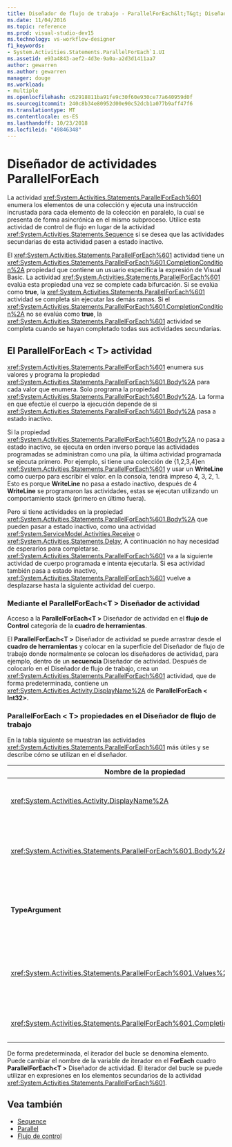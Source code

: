 ```yaml
---
title: Diseñador de flujo de trabajo - ParallelForEach&lt;T&gt; Diseñador de actividad
ms.date: 11/04/2016
ms.topic: reference
ms.prod: visual-studio-dev15
ms.technology: vs-workflow-designer
f1_keywords:
- System.Activities.Statements.ParallelForEach`1.UI
ms.assetid: e93a4843-aef2-4d3e-9a0a-a2d3d1411aa7
author: gewarren
ms.author: gewarren
manager: douge
ms.workload:
- multiple
ms.openlocfilehash: c62918811ba91fe9c30f60e930ce77a640959d0f
ms.sourcegitcommit: 240c8b34e80952d00e90c52dcb1a077b9aff47f6
ms.translationtype: MT
ms.contentlocale: es-ES
ms.lasthandoff: 10/23/2018
ms.locfileid: "49846348"
---
```

# <a name="parallelforeach-activity-designer"></a>Diseñador de actividades ParallelForEach

La actividad <xref:System.Activities.Statements.ParallelForEach%601> enumera los elementos de una colección y ejecuta una instrucción incrustada para cada elemento de la colección en paralelo, la cual se presenta de forma asincrónica en el mismo subproceso. Utilice esta actividad de control de flujo en lugar de la actividad <xref:System.Activities.Statements.Sequence> si se desea que las actividades secundarias de esta actividad pasen a estado inactivo.

El <xref:System.Activities.Statements.ParallelForEach%601> actividad tiene un <xref:System.Activities.Statements.ParallelForEach%601.CompletionCondition%2A> propiedad que contiene un usuario especifica la expresión de Visual Basic. La actividad <xref:System.Activities.Statements.ParallelForEach%601> evalúa esta propiedad una vez se complete cada bifurcación. Si se evalúa como **true**, la <xref:System.Activities.Statements.ParallelForEach%601> actividad se completa sin ejecutar las demás ramas. Si el <xref:System.Activities.Statements.ParallelForEach%601.CompletionCondition%2A> no se evalúa como **true**, la <xref:System.Activities.Statements.ParallelForEach%601> actividad se completa cuando se hayan completado todas sus actividades secundarias.

## <a name="the-parallelforeacht-activity"></a>El ParallelForEach < T\> actividad

<xref:System.Activities.Statements.ParallelForEach%601> enumera sus valores y programa la propiedad <xref:System.Activities.Statements.ParallelForEach%601.Body%2A> para cada valor que enumera. Solo programa la propiedad <xref:System.Activities.Statements.ParallelForEach%601.Body%2A>. La forma en que efectúe el cuerpo la ejecución depende de si <xref:System.Activities.Statements.ParallelForEach%601.Body%2A> pasa a estado inactivo.

Si la propiedad <xref:System.Activities.Statements.ParallelForEach%601.Body%2A> no pasa a estado inactivo, se ejecuta en orden inverso porque las actividades programadas se administran como una pila, la última actividad programada se ejecuta primero. Por ejemplo, si tiene una colección de {1,2,3,4}en <xref:System.Activities.Statements.ParallelForEach%601> y usar un **WriteLine** como cuerpo para escribir el valor. en la consola, tendrá impreso 4, 3, 2, 1. Esto es porque **WriteLine** no pasa a estado inactivo, después de 4 **WriteLine** se programaron las actividades, estas se ejecutan utilizando un comportamiento stack (primero en último fuera).

Pero si tiene actividades en la propiedad <xref:System.Activities.Statements.ParallelForEach%601.Body%2A> que pueden pasar a estado inactivo, como una actividad <xref:System.ServiceModel.Activities.Receive> o <xref:System.Activities.Statements.Delay>, A continuación no hay necesidad de esperarlos para completarse. <xref:System.Activities.Statements.ParallelForEach%601> va a la siguiente actividad de cuerpo programada e intenta ejecutarla. Si esa actividad también pasa a estado inactivo, <xref:System.Activities.Statements.ParallelForEach%601> vuelve a desplazarse hasta la siguiente actividad del cuerpo.

### <a name="using-the-parallelforeacht-activity-designer"></a>Mediante el ParallelForEach\<T > Diseñador de actividad

Acceso a la **ParallelForEach\<T >** Diseñador de actividad en el **flujo de Control** categoría de la **cuadro de herramientas**.

El **ParallelForEach\<T >** Diseñador de actividad se puede arrastrar desde el **cuadro de herramientas** y colocar en la superficie del Diseñador de flujo de trabajo donde normalmente se colocan los diseñadores de actividad, para ejemplo, dentro de un **secuencia** Diseñador de actividad. Después de colocarlo en el Diseñador de flujo de trabajo, crea un <xref:System.Activities.Statements.ParallelForEach%601> actividad, que de forma predeterminada, contiene un <xref:System.Activities.Activity.DisplayName%2A> de **ParallelForEach < Int32\>.**

### <a name="parallelforeacht-properties-in-the-workflow-designer"></a>ParallelForEach < T\> propiedades en el Diseñador de flujo de trabajo

En la tabla siguiente se muestran las actividades <xref:System.Activities.Statements.ParallelForEach%601> más útiles y se describe cómo se utilizan en el diseñador.

|Nombre de la propiedad|Obligatorio|Uso|
|-|--------------|-|
|<xref:System.Activities.Activity.DisplayName%2A>|False|Especifica el nombre para mostrar descriptivo del diseñador de actividades en el encabezado. El valor predeterminado es **ParallelForEach\<Int32 >**. El valor se puede editar, opcionalmente, en el **propiedades** cuadrícula o directamente en el encabezado del Diseñador de actividad.|
|<xref:System.Activities.Statements.ParallelForEach%601.Body%2A>|False|La actividad que se va a ejecutar para cada elemento en la colección. Para agregar la <xref:System.Activities.Statements.ParallelForEach%601.Body%2A> actividad, coloque una actividad en el cuadro de herramientas en el **cuerpo** cuadro en el **ParallelForEach\<T >** Diseñador de actividad con el texto de la sugerencia "Coloque la actividad aquí".|
|**TypeArgument**|True|El tipo de los elementos de la <xref:System.Activities.Statements.ParallelForEach%601.Values%2A> colección especificada por el parámetro genérico *T*. De forma predeterminada, **TypeArgument** está establecido en **Int32**. Para cambiar el tipo T en el **ParallelForEach < T\>**  Diseñador de actividad, cambie el valor de la **TypeArgument** cuadro combinado en la cuadrícula de propiedades.|
|<xref:System.Activities.Statements.ParallelForEach%601.Values%2A>|True|La colección de elementos en la que se va a iterar. Para establecer el <xref:System.Activities.Statements.ParallelForEach%601.Values%2A>, escriba una expresión de Visual Basic en el **valores** cuadro en el **ForEach < T\>**  Diseñador de actividad en el cuadro de texto con la sugerencia "Escriba una expresión de VB" o en  **Valores** cuadro en el **propiedades** ventana.|
|<xref:System.Activities.Statements.ParallelForEach%601.CompletionCondition%2A>||Se evalúa cuando se completa cada iteración. Si se evalúa como true, se cancelan las operaciones programadas pendientes. Si no se establece esta propiedad, se ejecutan todas las instrucciones programadas hasta su compleción.|

De forma predeterminada, el iterador del bucle se denomina elemento. Puede cambiar el nombre de la variable de iterador en el **ForEach** cuadro **ParallelForEach\<T >** Diseñador de actividad. El iterador del bucle se puede utilizar en expresiones en los elementos secundarios de la actividad <xref:System.Activities.Statements.ParallelForEach%601>.

## <a name="see-also"></a>Vea también

- [Sequence](../workflow-designer/sequence-activity-designer.md)
- [Parallel](../workflow-designer/parallel-activity-designer.md)
- [Flujo de control](../workflow-designer/control-flow-activity-designers.md)